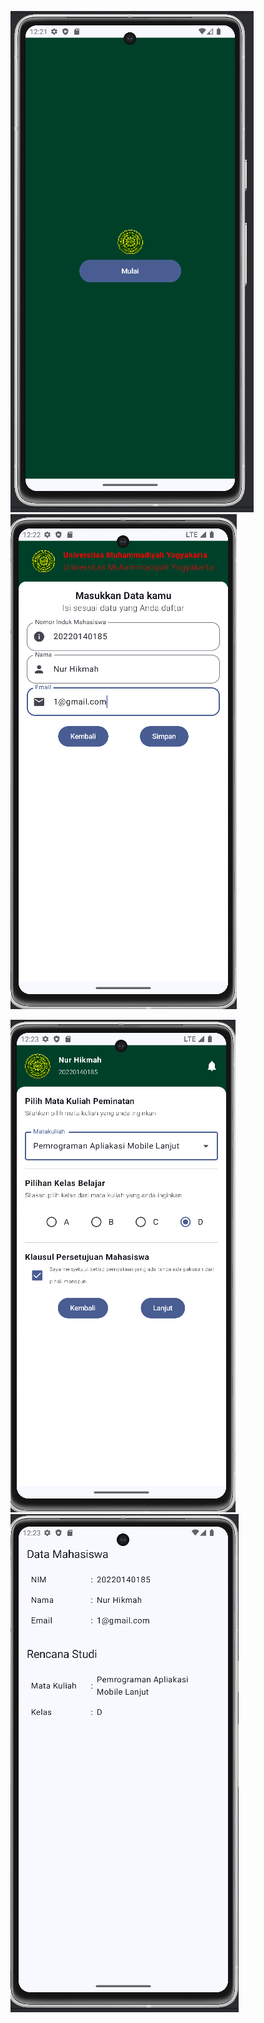 ![alt text](https://github.com/hikmah76/Quest6_3Nim/blob/master/app/src/main/res/drawable/satu.png?raw=true)
![alt text](https://github.com/hikmah76/Quest6_3Nim/blob/master/app/src/main/res/drawable/dua.png?raw=true)

![alt text](https://github.com/hikmah76/Quest6_3Nim/blob/master/app/src/main/res/drawable/tiga.png?raw=true)
![alt text](https://github.com/hikmah76/Quest6_3Nim/blob/master/app/src/main/res/drawable/empat.png?raw=true)
